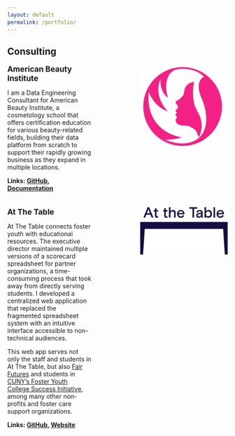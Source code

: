 ```yaml
---
layout: default
permalink: /portfolio/
---
```


## Consulting

<div style="display: flex; align-items: flex-start; margin-bottom: 1.5em;">
  <div style="flex: 1; padding-right: 8em;">
    <p style="font-size: 1.25em; font-weight: bold; margin: 0 0 0.5em 0;">
      American Beauty Institute
    </p>
    <p>
      I am a Data Engineering Consultant for American Beauty Institute, a cosmetology school that offers certification education for various beauty-related fields, building their data platform from scratch to support their rapidly growing business as they expand in multiple locations.
    </p>
<p style="font-weight: bold;">
    Links:
    <a href="https://github.com/AmericanBeautyInstitute/data-platform" target="_blank">GitHub</a>,
    <a href="https://americanbeautyinstitute.readthedocs.io/" target="_blank">Documentation</a>
</p>
  </div>
  <div style="flex: 0 0 200px;">
    <img src="../assets/images/american-beauty-institute.png" alt="Image 1" style="max-width: 100%;">
  </div>
</div>

<div style="display: flex; align-items: flex-start; margin-bottom: 1.5em;">
  <div style="flex: 1; padding-right: 8em;">
    <p style="font-size: 1.25em; font-weight: bold; margin: 0 0 0.5em 0;">
      At The Table
    </p>
    <p>
      At The Table connects foster youth with educational resources. The executive director maintained multiple versions of a scorecard spreadsheet for partner organizations, a time-consuming process that took away from directly serving students. I developed a centralized web application that replaced the fragmented spreadsheet system with an intuitive interface accessible to non-technical audiences.
    </p>
    <p>
      This web app serves not only the staff and students in At The Table, but also <a href="https://fairfuturesny.org" target="_blank">Fair Futures</a> and students in <a href="https://www.cuny.edu/about/administration/offices/student-affairs/programs-services/foster-youth-college-success-initiative-fycsi/" target="_blank">CUNY’s Foster Youth College Success Initiative</a>, among many other non-profits and foster care support organizations.
    </p>
<p style="font-weight: bold;">
    Links:
    <a href="https://github.com/andrewwkimm/doe-high-school-scorecard/tree/nodejs-express" target="_blank">GitHub</a>,
    <a href="https://doe-high-school-scorecard.onrender.com/" target="_blank">Website</a>
</p>

  </div>
  <div style="flex: 0 0 200px;">
    <img src="../assets/images/at-the-table.webp" alt="Image 1" style="max-width: 100%;">
  </div>
</div>